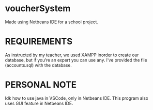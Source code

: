 # voucherSystem
Made using Netbeans IDE for a school project.

# REQUIREMENTS
As instructed by my teacher, we used XAMPP inorder to create our database, but if you're an expert you can use any. I've provided the file (accounts.sql) with the database.

# PERSONAL NOTE
Idk how to use java in VSCode, only in Netbeans IDE. This program also uses GUI feature in Netbeans IDE.

